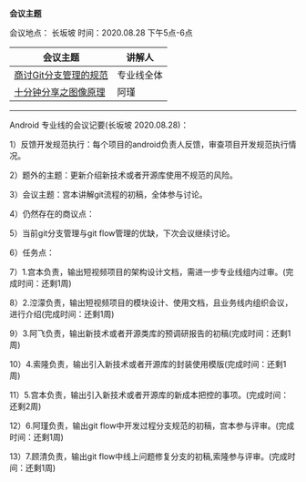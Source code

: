 **会议主题**

会议地点： 长坂坡  时间：2020.08.28       下午5点-6点

| 会议主题                                                     | 讲解人 |
| ------------------------------------------------------------ | ------ |
| [商讨Git分支管理的规范](http://192.168.11.214:8087/android-team/androidteamtogether/blob/master/开发规范/git分支规范初稿.md) | 专业线全体 |
| [十分钟分享之图像原理](http://192.168.11.214:8087/android-team/androidteamtogether/blob/master/技术分享会议/图形原理.md) | 阿瑾 |

-------

Android 专业线的会议记要(长坂坡 2020.08.28)：

1）反馈开发规范执行：每个项目的android负责人反馈，审查项目开发规范执行情况。

2）题外的主题：更新介绍新技术或者开源库使用不规范的风险。

3）会议主题：宫本讲解git流程的初稿，全体参与讨论。

4）仍然存在的商议点：

5）当前git分支管理与git flow管理的优缺，下次会议继续讨论。

6）任务点：

7）1.宫本负责，输出短视频项目的架构设计文档，需进一步专业线组内过审。(完成时间：还剩1周)

8）2.涳濛负责，输出短视频项目的模块设计、使用文档，且业务线内组织会议，进行介绍(完成时间：还剩1周)

9）3.阿飞负责，输出新技术或者开源类库的预调研报告的初稿(完成时间：还剩1周)

10）4.索隆负责，输出引入新技术或者开源库的封装使用模版(完成时间：还剩1周)

11）5.宫本负责，输出引入新技术或者开源库的新成本把控的事项。(完成时间：还剩2周)

12）6.阿瑾负责，输出git flow中开发过程分支规范的初稿，宫本参与评审。(完成时间：还剩1周)

13）7.顾清负责，输出git flow中线上问题修复分支的初稿,索隆参与评审。(完成时间：还剩1周)